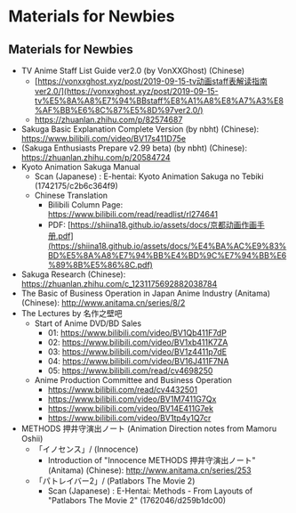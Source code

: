 # Materials for Newbies

## Materials for Newbies

- TV Anime Staff List Guide ver2.0 (by VonXXGhost) (Chinese)
  - [https://vonxxghost.xyz/post/2019-09-15-tv动画staff表解读指南ver2.0/](https://vonxxghost.xyz/post/2019-09-15-tv%E5%8A%A8%E7%94%BBstaff%E8%A1%A8%E8%A7%A3%E8%AF%BB%E6%8C%87%E5%8D%97ver2.0/)
  - https://zhuanlan.zhihu.com/p/82574687
- Sakuga Basic Explanation Complete Version (by nbht) (Chinese): https://www.bilibili.com/video/BV17s411D75e
- (Sakuga Enthusiasts Prepare v2.99 beta) (by nbht) (Chinese): https://zhuanlan.zhihu.com/p/20584724
- Kyoto Animation Sakuga Manual
  - Scan (Japanese) : E-hentai: Kyoto Animation Sakuga no Tebiki (1742175/c2b6c364f9)
  - Chinese Translation
    - Bilibili Column Page: https://www.bilibili.com/read/readlist/rl274641
    - PDF: [https://shiina18.github.io/assets/docs/京都动画作画手册.pdf](https://shiina18.github.io/assets/docs/%E4%BA%AC%E9%83%BD%E5%8A%A8%E7%94%BB%E4%BD%9C%E7%94%BB%E6%89%8B%E5%86%8C.pdf)
- Sakuga Research (Chinese): https://zhuanlan.zhihu.com/c_1231175692882038784
- The Basic of Business Operation in Japan Anime Industry (Anitama) (Chinese): http://www.anitama.cn/series/8/2
- The Lectures by 名作之壁吧
  - Start of Anime DVD/BD Sales
    - 01: https://www.bilibili.com/video/BV1Qb411F7dP
    - 02: https://www.bilibili.com/video/BV1xb411K7ZA
    - 03: https://www.bilibili.com/video/BV1z4411p7dE
    - 04: https://www.bilibili.com/video/BV16J411F7NA
    - 05: https://www.bilibili.com/read/cv4698250
  - Anime Production Committee and Business Operation
    - https://www.bilibili.com/read/cv4432501
    - https://www.bilibili.com/video/BV1M7411G7Qx
    - https://www.bilibili.com/video/BV14E411G7ek
    - https://www.bilibili.com/video/BV1tp4y1Q7cr
- METHODS 押井守演出ノート (Animation Direction notes from Mamoru Oshii)
  - 「イノセンス」/ (Innocence)
    - Introduction of "Innocence METHODS 押井守演出ノート" (Anitama) (Chinese): http://www.anitama.cn/series/253
  - 「パトレイバー2」/ (Patlabors The Movie 2)
    - Scan (Japanese) : E-Hentai: Methods - From Layouts of "Patlabors The Movie 2" (1762046/d259b1dc00)